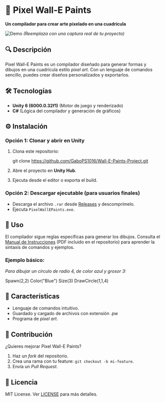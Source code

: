 # 🎨 Pixel Wall-E Paints  

**Un compilador para crear arte pixelado en una cuadrícula**  

![Demo](https://via.placeholder.com/800x400?text=Pixel+Wall-E+Paints+Demo) *(Reemplaza con una captura real de tu proyecto)*  

## 🔍 Descripción  
Pixel Wall-E Paints es un compilador diseñado para generar formas y dibujos en una cuadrícula estilo *pixel art*. Con un lenguaje de comandos sencillo, puedes crear diseños personalizados y exportarlos.  

## 🛠 Tecnologías  
- **Unity 6 (6000.0.32f1)** (Motor de juego y renderizado)  
- **C#** (Lógica del compilador y generación de gráficos)  

## ⚙️ Instalación  
### Opción 1: Clonar y abrir en Unity  
1. Clona este repositorio:  

   git clone https://github.com/GaboPS1016/Wall-E-Paints-Project.git
  
2. Abre el proyecto en **Unity Hub**.  
3. Ejecuta desde el editor o exporta el build.  

### Opción 2: Descargar ejecutable (para usuarios finales)  
- Descarga el archivo `.rar` desde [Releases](https://github.com/GaboPS1016/Wall-E-Paints-Project/releases) y descomprímelo.  
- Ejecuta `PixelWallEPaints.exe`.  

## 📖 Uso  
El compilador sigue reglas específicas para generar los dibujos. Consulta el [Manual de Instrucciones](docs/Manual.pdf) (PDF incluido en el repositorio) para aprender la sintaxis de comandos y ejemplos.  

### Ejemplo básico:  
*Para dibujar un círculo de radio 4, de color azul y grosor 3:*

 Spawn(2,2)
 Color("Blue")
 Size(3)
 DrawCircle(1,1,4)

## 🎯 Características  
- Lenguaje de comandos intuitivo.  
- Guardado y cargado de archivos con extensión .pw  
- Programa de *pixel art*.  

## 🤝 Contribución  
¿Quieres mejorar Pixel Wall-E Paints?  
1. Haz un *fork* del repositorio.  
2. Crea una rama con tu feature: `git checkout -b mi-feature`.  
3. Envía un *Pull Request*.  

## 📜 Licencia  
MIT License. Ver [LICENSE](LICENSE) para más detalles.  